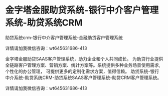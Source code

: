 # 金字塔金服助贷系统-银行中介客户管理系统-助贷系统CRM
助贷系统crm-银行中介客户管理系统-金融助贷客户管理系统

详情请加我微信咨询：wt645631686-413

金字塔金服助贷SAAS客户管理系统，助力企业和个人共同成长。
为助贷行业提供全链路客户管理方案、营销方案、统计方案等。系统提供多种业务场景使用需求,个性化的办公管理，
可提供更多的定制化需求方案，值得信赖。
助贷系统-银行中介系统-助贷系统CRM-助贷系统SAAS客户管理系统-助贷CRM客户管理系统。

详情请加我微信咨询：wt645631686-413
